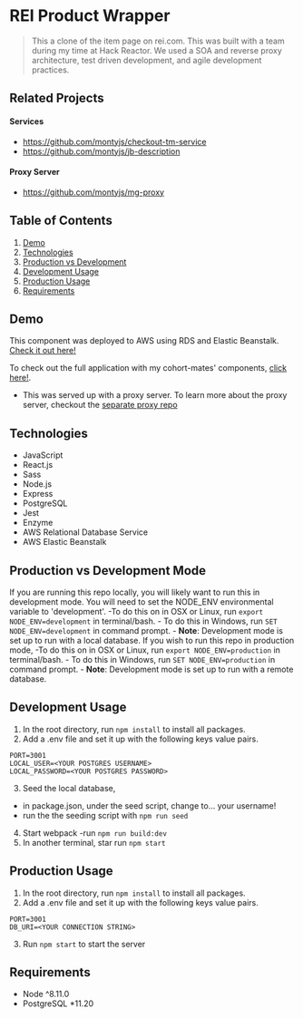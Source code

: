 # REI Product Wrapper

> This a clone of the item page on rei.com. This was built with a team during my time at Hack Reactor. We used a SOA and reverse proxy architecture, test driven development, and agile development practices.

## Related Projects
  #### Services
  - https://github.com/montyjs/checkout-tm-service
  - https://github.com/montyjs/jb-description
  #### Proxy Server
  - https://github.com/montyjs/mg-proxy

## Table of Contents

1. [Demo](#Demo)
1. [Technologies](#Technologies)
1. [Production vs Development](#Production-vs-Development-Mode)
1. [Development Usage](#Development-Usage)
1. [Production Usage](#Production-Usage)
1. [Requirements](#requirements)

## Demo

This component was deployed to AWS using RDS and Elastic Beanstalk. [Check it out here!](http://mg-product-wrapper-dev.us-west-2.elasticbeanstalk.com/)

To check out the full application with my cohort-mates' components, [click here!](http://mg-proxy-dev.us-west-2.elasticbeanstalk.com/). 
  - This was served up with a proxy server. To learn more about the proxy server, checkout the [separate proxy repo](https://github.com/montyjs/mg-proxy)


## Technologies

- JavaScript
- React.js
- Sass
- Node.js
- Express
- PostgreSQL
- Jest
- Enzyme
- AWS Relational Database Service
- AWS Elastic Beanstalk

## Production vs Development Mode
  If you are running this repo locally, you will likely want to run this in development mode. You will need to set the NODE_ENV environmental variable to 'development'. 
      -To do this on in OSX or Linux, run `export NODE_ENV=development` in terminal/bash. 
      - To do this in Windows, run `SET NODE_ENV=development` in command prompt. 
      - **Note**: Development mode is set up to run with a local database.
  If you wish to run this repo in production mode, 
      -To do this on in OSX or Linux, run `export NODE_ENV=production` in terminal/bash. 
      - To do this in Windows, run `SET NODE_ENV=production` in command prompt. 
      - **Note**: Development mode is set up to run with a remote database.


## Development Usage
1. In the root directory, run `npm install` to install all packages.
2. Add a .env file and set it up with the following keys value pairs.
  ```
PORT=3001
LOCAL_USER=<YOUR POSTGRES USERNAME>
LOCAL_PASSWORD=<YOUR POSTGRES PASSWORD>
  ```
3. Seed the local database,
  - in package.json, under the seed script, change <YOUR USERNAME HERE> to... your username!
  - run the the seeding script with `npm run seed`
4. Start webpack
  -run `npm run build:dev`
5. In another terminal, star run `npm start`

## Production Usage
1. In the root directory, run `npm install` to install all packages.
2. Add a .env file and set it up with the following keys value pairs.
  ```
PORT=3001
DB_URI=<YOUR CONNECTION STRING>
  ```
3. Run `npm start` to start the server


## Requirements

- Node ^8.11.0
- PostgreSQL *11.20
